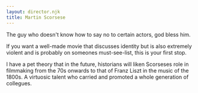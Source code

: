 ```yaml
---
layout: director.njk
title: Martin Scorsese
---
```


The guy who doesn't know how to say no to certain actors, god bless him.

If you want a well-made movie that discusses identity but is also extremely violent and is probably on someones must-see-list, this is your first stop.

I have a pet theory that in the future, historians will liken Scorseses role in filmmaking from the 70s onwards to that of Franz Liszt in the music of the 1800s. A virtuosic talent who carried and promoted a whole generation of collegues.
